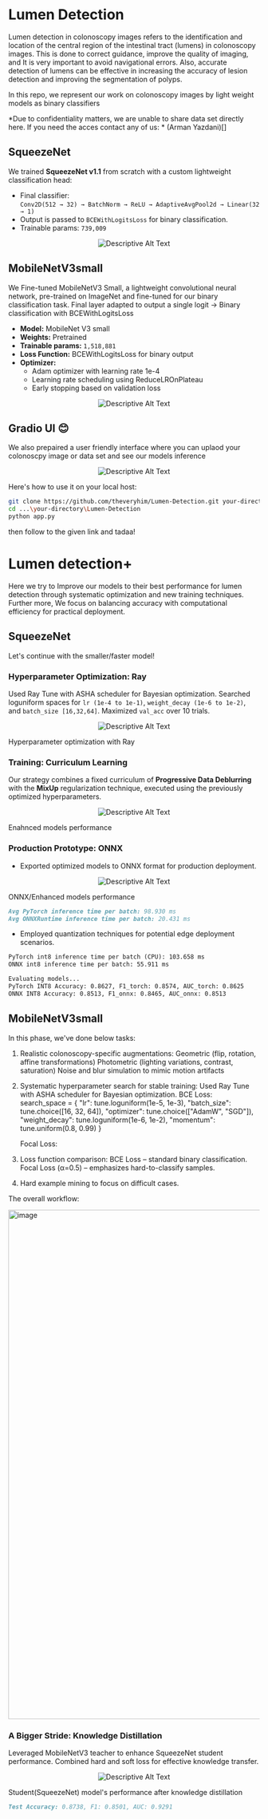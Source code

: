 # Lumen Detection

Lumen detection in colonoscopy images refers to the identification and location of the central region of the intestinal tract (lumens) in colonoscopy images. This is done to correct guidance, improve the quality of imaging, and
It is very important to avoid navigational errors. Also, accurate detection of lumens can be effective in increasing the accuracy of lesion detection and improving the segmentation of polyps.

In this repo, we represent our work on colonoscopy images by light weight models 
as binary classifiers

*Due to confidentiality matters, we are unable to share data set directly here.
If you need the acces contact any of us:
*
(Arman Yazdani)[]

## SqueezeNet
We trained **SqueezeNet v1.1** from scratch with a custom lightweight classification head:

- Final classifier:  
  `Conv2D(512 → 32) → BatchNorm → ReLU → AdaptiveAvgPool2d → Linear(32 → 1)`
- Output is passed to `BCEWithLogitsLoss` for binary classification.
- Trainable params: `739,009`
<p align="center">
    <img src="Images/1.png" alt="Descriptive Alt Text" class="fit-width-image">
</p>



## MobileNetV3small

We Fine-tuned MobileNetV3 Small, a lightweight convolutional neural network, pre-trained on ImageNet and fine-tuned for our binary classification task. Final layer adapted to output a single logit → Binary classification with BCEWithLogitsLoss

*   **Model:** MobileNet V3 small
*   **Weights:** Pretrained
*   **Trainable params:** `1,518,881`
*   **Loss Function:** BCEWithLogitsLoss for binary output
*   **Optimizer:**
    -  Adam optimizer with learning rate 1e-4
    -  Learning rate scheduling using ReduceLROnPlateau
    -  Early stopping based on validation loss
<p align="center">
    <img src="Images/2.png" alt="Descriptive Alt Text" class="fit-width-image">
</p>

## Gradio UI 😊

We also prepaired a user friendly interface where you can uplaod your colonoscpy image or data set and see our models inference
<p align="center">
    <img src="Images/Gradio.gif" alt="Descriptive Alt Text" class="fit-width-image">
</p>


Here's how to use it on your local host:
```bash
git clone https://github.com/theveryhim/Lumen-Detection.git your-directory
cd ...\your-directory\Lumen-Detection
python app.py
```
then follow to the given link and tadaa!


# Lumen detection+
Here we try to Improve our models to their best performance for lumen detection through systematic optimization and new training techniques. Further more, We focus on balancing accuracy with computational efficiency for practical deployment.
## SqueezeNet
Let's continue with the smaller/faster model!
### Hyperparameter Optimization: Ray
Used Ray Tune with ASHA scheduler for Bayesian optimization. Searched loguniform spaces for `lr (1e-4 to 1e-1)`, `weight_decay (1e-6 to 1e-2)`, and `batch_size [16,32,64]`. Maximized `val_acc` over 10 trials.
<p align="center">
    <img src="Images/3.png" alt="Descriptive Alt Text" class="fit-width-image">
    <figcaption> Hyperparameter optimization with Ray</figcaption>
</p>

### Training: Curriculum Learning
Our strategy combines a fixed curriculum of **Progressive Data Deblurring** with the **MixUp** regularization technique, executed using the previously optimized hyperparameters.
<p align="center">
    <img src="Images/4.png" alt="Descriptive Alt Text" class="fit-width-image">
    <figcaption> Enahnced models performance</figcaption>
</p>

### Production Prototype: ONNX
- Exported optimized models to ONNX format for production deployment.
<p align="center">
    <img src="Images/5.png" alt="Descriptive Alt Text" class="fit-width-image">
    <figcaption> ONNX/Enhanced models performance</figcaption>
</p>

```markdown
Avg PyTorch inference time per batch: 98.930 ms
Avg ONNXRuntime inference time per batch: 20.431 ms
```

- Employed quantization techniques for potential edge deployment scenarios.
```markdown
PyTorch int8 inference time per batch (CPU): 103.658 ms
ONNX int8 inference time per batch: 55.911 ms
```
```markdown
Evaluating models...
PyTorch INT8 Accuracy: 0.8627, F1_torch: 0.8574, AUC_torch: 0.8625
ONNX INT8 Accuracy: 0.8513, F1_onnx: 0.8465, AUC_onnx: 0.8513
```
## MobileNetV3small
In this phase, we've done below tasks:

1. Realistic colonoscopy-specific augmentations:
     Geometric (flip, rotation, affine transformations)
     Photometric (lighting variations, contrast, saturation)
     Noise and blur simulation to mimic motion artifacts
   
3. Systematic hyperparameter search for stable training:
    Used Ray Tune with ASHA scheduler for Bayesian optimization.
    BCE Loss:
    search_space = {
    "lr": tune.loguniform(1e-5, 1e-3),
    "batch_size": tune.choice([16, 32, 64]),
    "optimizer": tune.choice(["AdamW", "SGD"]),
    "weight_decay": tune.loguniform(1e-6, 1e-2),
    "momentum": tune.uniform(0.8, 0.99)
    }
   
    Focal Loss:
    
  
4. Loss function comparison:
    BCE Loss – standard binary classification.
    Focal Loss (α=0.5) – emphasizes hard-to-classify samples.
   
6. Hard example mining to focus on difficult cases.

The overall workflow:

<img width="893" height="1021" alt="image" src="https://github.com/user-attachments/assets/5a810a5f-b02d-4ae9-ba73-9ae49a50c3a7" />




### A Bigger Stride: Knowledge Distillation
Leveraged MobileNetV3 teacher to enhance SqueezeNet student performance. Combined hard and soft loss for effective knowledge transfer.
<p align="center">
    <img src="Images/6.png" alt="Descriptive Alt Text" class="fit-width-image">
    <figcaption> Student(SqueezeNet) model's performance after knowledge distillation</figcaption>
</p>

```markdown
Test Accuracy: 0.8738, F1: 0.8501, AUC: 0.9291
```
